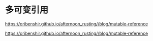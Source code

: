 # 多可变引用


https://oribenshir.github.io/afternoon_rusting//blog/mutable-reference

https://oribenshir.github.io/afternoon_rusting//blog/mutable-reference